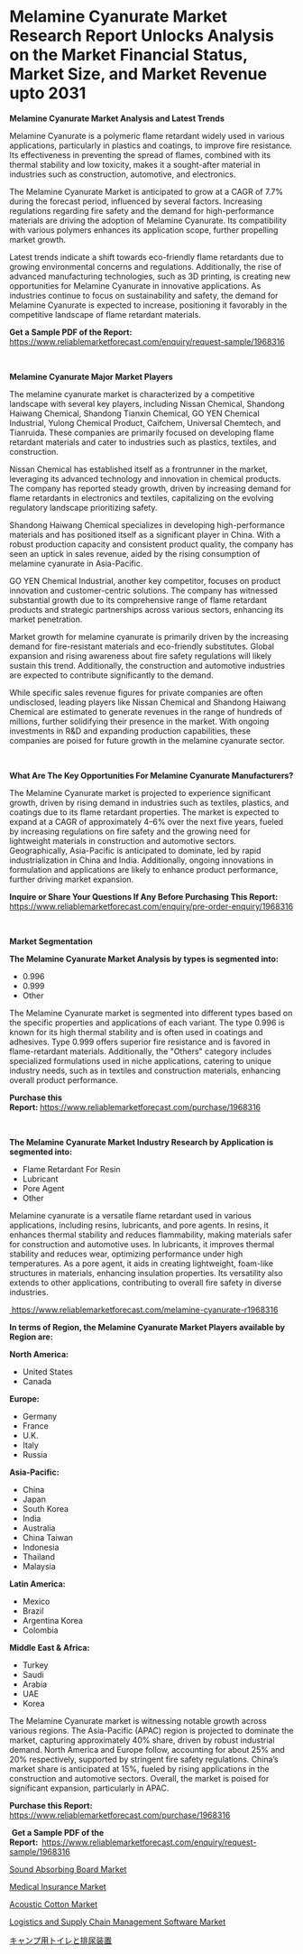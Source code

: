 <p><h1>Melamine Cyanurate Market Research Report Unlocks Analysis on the Market Financial Status, Market Size, and Market Revenue upto 2031</h1></p><p><strong>Melamine Cyanurate Market Analysis and Latest Trends</strong></p>
<p><p>Melamine Cyanurate is a polymeric flame retardant widely used in various applications, particularly in plastics and coatings, to improve fire resistance. Its effectiveness in preventing the spread of flames, combined with its thermal stability and low toxicity, makes it a sought-after material in industries such as construction, automotive, and electronics.</p><p>The Melamine Cyanurate Market is anticipated to grow at a CAGR of 7.7% during the forecast period, influenced by several factors. Increasing regulations regarding fire safety and the demand for high-performance materials are driving the adoption of Melamine Cyanurate. Its compatibility with various polymers enhances its application scope, further propelling market growth.</p><p>Latest trends indicate a shift towards eco-friendly flame retardants due to growing environmental concerns and regulations. Additionally, the rise of advanced manufacturing technologies, such as 3D printing, is creating new opportunities for Melamine Cyanurate in innovative applications. As industries continue to focus on sustainability and safety, the demand for Melamine Cyanurate is expected to increase, positioning it favorably in the competitive landscape of flame retardant materials.</p></p>
<p><strong>Get a Sample PDF of the Report:&nbsp;</strong> <a href="https://www.reliablemarketforecast.com/enquiry/request-sample/1968316?utm_campaign=1082&utm_medium=2&utm_source=Github&utm_content=ia&utm_term=15112024&utm_id=melamine-cyanurate">https://www.reliablemarketforecast.com/enquiry/request-sample/1968316</a></p>
<p>&nbsp;</p>
<p><strong>Melamine Cyanurate Major Market Players</strong></p>
<p><p>The melamine cyanurate market is characterized by a competitive landscape with several key players, including Nissan Chemical, Shandong Haiwang Chemical, Shandong Tianxin Chemical, GO YEN Chemical Industrial, Yulong Chemical Product, Caifchem, Universal Chemtech, and Tianruida. These companies are primarily focused on developing flame retardant materials and cater to industries such as plastics, textiles, and construction.</p><p>Nissan Chemical has established itself as a frontrunner in the market, leveraging its advanced technology and innovation in chemical products. The company has reported steady growth, driven by increasing demand for flame retardants in electronics and textiles, capitalizing on the evolving regulatory landscape prioritizing safety.</p><p>Shandong Haiwang Chemical specializes in developing high-performance materials and has positioned itself as a significant player in China. With a robust production capacity and consistent product quality, the company has seen an uptick in sales revenue, aided by the rising consumption of melamine cyanurate in Asia-Pacific.</p><p>GO YEN Chemical Industrial, another key competitor, focuses on product innovation and customer-centric solutions. The company has witnessed substantial growth due to its comprehensive range of flame retardant products and strategic partnerships across various sectors, enhancing its market penetration.</p><p>Market growth for melamine cyanurate is primarily driven by the increasing demand for fire-resistant materials and eco-friendly substitutes. Global expansion and rising awareness about fire safety regulations will likely sustain this trend. Additionally, the construction and automotive industries are expected to contribute significantly to the demand.</p><p>While specific sales revenue figures for private companies are often undisclosed, leading players like Nissan Chemical and Shandong Haiwang Chemical are estimated to generate revenues in the range of hundreds of millions, further solidifying their presence in the market. With ongoing investments in R&D and expanding production capabilities, these companies are poised for future growth in the melamine cyanurate sector.</p></p>
<p>&nbsp;</p>
<p><strong>What Are The Key Opportunities For Melamine Cyanurate Manufacturers?</strong></p>
<p><p>The Melamine Cyanurate market is projected to experience significant growth, driven by rising demand in industries such as textiles, plastics, and coatings due to its flame retardant properties. The market is expected to expand at a CAGR of approximately 4–6% over the next five years, fueled by increasing regulations on fire safety and the growing need for lightweight materials in construction and automotive sectors. Geographically, Asia-Pacific is anticipated to dominate, led by rapid industrialization in China and India. Additionally, ongoing innovations in formulation and applications are likely to enhance product performance, further driving market expansion.</p></p>
<p><strong>Inquire or Share Your Questions If Any Before Purchasing This Report:</strong> <a href="https://www.reliablemarketforecast.com/enquiry/pre-order-enquiry/1968316?utm_campaign=1082&utm_medium=2&utm_source=Github&utm_content=ia&utm_term=15112024&utm_id=melamine-cyanurate">https://www.reliablemarketforecast.com/enquiry/pre-order-enquiry/1968316</a></p>
<p>&nbsp;</p>
<p><strong>Market Segmentation</strong></p>
<p><strong>The Melamine Cyanurate Market Analysis by types is segmented into:</strong></p>
<p><ul><li>0.996</li><li>0.999</li><li>Other</li></ul></p>
<p><p>The Melamine Cyanurate market is segmented into different types based on the specific properties and applications of each variant. The type 0.996 is known for its high thermal stability and is often used in coatings and adhesives. Type 0.999 offers superior fire resistance and is favored in flame-retardant materials. Additionally, the "Others" category includes specialized formulations used in niche applications, catering to unique industry needs, such as in textiles and construction materials, enhancing overall product performance.</p></p>
<p><strong>Purchase this Report:&nbsp;</strong><a href="https://www.reliablemarketforecast.com/purchase/1968316?utm_campaign=1082&utm_medium=2&utm_source=Github&utm_content=ia&utm_term=15112024&utm_id=melamine-cyanurate">https://www.reliablemarketforecast.com/purchase/1968316</a></p>
<p>&nbsp;</p>
<p><strong>The Melamine Cyanurate Market Industry Research by Application is segmented into:</strong></p>
<p><ul><li>Flame Retardant For Resin</li><li>Lubricant</li><li>Pore Agent</li><li>Other</li></ul></p>
<p><p>Melamine cyanurate is a versatile flame retardant used in various applications, including resins, lubricants, and pore agents. In resins, it enhances thermal stability and reduces flammability, making materials safer for construction and automotive uses. In lubricants, it improves thermal stability and reduces wear, optimizing performance under high temperatures. As a pore agent, it aids in creating lightweight, foam-like structures in materials, enhancing insulation properties. Its versatility also extends to other applications, contributing to overall fire safety in diverse industries.</p></p>
<p><a href="https://www.reliablemarketforecast.com/melamine-cyanurate-r1968316?utm_campaign=1082&utm_medium=2&utm_source=Github&utm_content=ia&utm_term=15112024&utm_id=melamine-cyanurate">&nbsp;https://www.reliablemarketforecast.com/melamine-cyanurate-r1968316</a></p>
<p><strong>In terms of Region, the Melamine Cyanurate Market Players available by Region are:</strong></p>
<p>
    <p> <strong> North America: </strong>
        <ul>
            <li>United States</li>
            <li>Canada</li>
        </ul>
        </p> 
    <p> <strong> Europe: </strong>
        <ul>
            <li>Germany</li>
            <li>France</li>
            <li>U.K.</li>
            <li>Italy</li>
            <li>Russia</li>
        </ul>
        </p> 
    <p> <strong> Asia-Pacific: </strong>
        <ul>
            <li>China</li>
            <li>Japan</li>
            <li>South Korea</li>
            <li>India</li>
            <li>Australia</li>
            <li>China Taiwan</li>
            <li>Indonesia</li>
            <li>Thailand</li>
            <li>Malaysia</li>
        </ul>
        </p> 
    <p> <strong> Latin America: </strong>
        <ul>
            <li>Mexico</li>
            <li>Brazil</li>
            <li>Argentina Korea</li>
            <li>Colombia</li>
        </ul>
        </p> 
    <p> <strong> Middle East & Africa: </strong>
        <ul>
            <li>Turkey</li>
            <li>Saudi</li>
            <li>Arabia</li>
            <li>UAE</li>
            <li>Korea</li>
        </ul>
    </p>
    </p>
<p><p>The Melamine Cyanurate market is witnessing notable growth across various regions. The Asia-Pacific (APAC) region is projected to dominate the market, capturing approximately 40% share, driven by robust industrial demand. North America and Europe follow, accounting for about 25% and 20% respectively, supported by stringent fire safety regulations. China’s market share is anticipated at 15%, fueled by rising applications in the construction and automotive sectors. Overall, the market is poised for significant expansion, particularly in APAC.</p></p>
<p><strong>Purchase this Report: </strong><a href="https://www.reliablemarketforecast.com/purchase/1968316?utm_campaign=1082&utm_medium=2&utm_source=Github&utm_content=ia&utm_term=15112024&utm_id=melamine-cyanurate">https://www.reliablemarketforecast.com/purchase/1968316</a></p>
<p>&nbsp;<strong>Get a Sample PDF of the Report:&nbsp;&nbsp;</strong><a href="https://www.reliablemarketforecast.com/enquiry/request-sample/1968316?utm_campaign=1082&utm_medium=2&utm_source=Github&utm_content=ia&utm_term=15112024&utm_id=melamine-cyanurate">https://www.reliablemarketforecast.com/enquiry/request-sample/1968316</a></p>
<p><strong></strong></p>
<p><p><a href="https://www.linkedin.com/pulse/strategic-forecast-sound-absorbing-board-market-growth-pzylf?utm_campaign=1082&utm_medium=2&utm_source=Github&utm_content=ia&utm_term=15112024&utm_id=melamine-cyanurate">Sound Absorbing Board Market</a></p><p><a href="https://issuu.com/reportprime-2/docs/medical-insurance-market-size-2030._7ad8baf9d01fd6?utm_campaign=1082&utm_medium=2&utm_source=Github&utm_content=ia&utm_term=15112024&utm_id=melamine-cyanurate">Medical Insurance Market</a></p><p><a href="https://www.linkedin.com/pulse/decoding-acoustic-cotton-industry-dynamics-strategic-q9iqf?utm_campaign=1082&utm_medium=2&utm_source=Github&utm_content=ia&utm_term=15112024&utm_id=melamine-cyanurate">Acoustic Cotton Market</a></p><p><a href="https://issuu.com/reportprime-2/docs/logistics-and-supply-chain-manageme_f40a7105c774a2?utm_campaign=1082&utm_medium=2&utm_source=Github&utm_content=ia&utm_term=15112024&utm_id=melamine-cyanurate">Logistics and Supply Chain Management Software Market</a></p><p><a href="https://github.com/lababdou/Market-Research-Report-List-6/blob/main/170909424192.md?utm_campaign=1082&utm_medium=2&utm_source=Github&utm_content=ia&utm_term=15112024&utm_id=melamine-cyanurate">キャンプ用トイレと排尿装置</a></p></p>